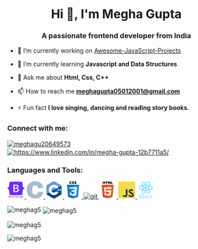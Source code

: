 <h1 align="center">Hi 👋, I'm Megha Gupta</h1>
<h3 align="center">A passionate frontend developer from India</h3>

- 🔭 I’m currently working on [Awesome-JavaScript-Projects](https://github.com/Meghag5/Awesome-JavaScript-Projects)

- 🌱 I’m currently learning **Javascript and Data Structures**

- 💬 Ask me about **Html, Css, C++**

- 📫 How to reach me **meghagupta05012001@gmail.com**

- ⚡ Fun fact **I love singing, dancing and reading story books.**

<h3 align="left">Connect with me:</h3>
<p align="left">
<a href="https://twitter.com/meghagu20649573" target="blank"><img align="center" src="https://cdn.jsdelivr.net/npm/simple-icons@3.0.1/icons/twitter.svg" alt="meghagu20649573" height="30" width="40" /></a>
<a href="https://linkedin.com/in/https://www.linkedin.com/in/megha-gupta-12b7711a5/" target="blank"><img align="center" src="https://cdn.jsdelivr.net/npm/simple-icons@3.0.1/icons/linkedin.svg" alt="https://www.linkedin.com/in/megha-gupta-12b7711a5/" height="30" width="40" /></a>
</p>

<h3 align="left">Languages and Tools:</h3>
<p align="left"> <a href="https://getbootstrap.com" target="_blank"> <img src="https://raw.githubusercontent.com/devicons/devicon/master/icons/bootstrap/bootstrap-plain-wordmark.svg" alt="bootstrap" width="40" height="40"/> </a> <a href="https://www.cprogramming.com/" target="_blank"> <img src="https://raw.githubusercontent.com/devicons/devicon/master/icons/c/c-original.svg" alt="c" width="40" height="40"/> </a> <a href="https://www.w3schools.com/cpp/" target="_blank"> <img src="https://raw.githubusercontent.com/devicons/devicon/master/icons/cplusplus/cplusplus-original.svg" alt="cplusplus" width="40" height="40"/> </a> <a href="https://www.w3schools.com/css/" target="_blank"> <img src="https://raw.githubusercontent.com/devicons/devicon/master/icons/css3/css3-original-wordmark.svg" alt="css3" width="40" height="40"/> </a> <a href="https://git-scm.com/" target="_blank"> <img src="https://www.vectorlogo.zone/logos/git-scm/git-scm-icon.svg" alt="git" width="40" height="40"/> </a> <a href="https://www.w3.org/html/" target="_blank"> <img src="https://raw.githubusercontent.com/devicons/devicon/master/icons/html5/html5-original-wordmark.svg" alt="html5" width="40" height="40"/> </a> <a href="https://developer.mozilla.org/en-US/docs/Web/JavaScript" target="_blank"> <img src="https://raw.githubusercontent.com/devicons/devicon/master/icons/javascript/javascript-original.svg" alt="javascript" width="40" height="40"/> </a> <a href="https://reactjs.org/" target="_blank"> <img src="https://raw.githubusercontent.com/devicons/devicon/master/icons/react/react-original-wordmark.svg" alt="react" width="40" height="40"/> </a> </p>

<p><img align="left" src="https://github-readme-stats.vercel.app/api/top-langs?username=meghag5&show_icons=true&locale=en&layout=compact" alt="meghag5" /></p>

<p>&nbsp;<img align="center" src="https://github-readme-stats.vercel.app/api?username=meghag5&show_icons=true&locale=en" alt="meghag5" /></p>

<p><img align="center" src="https://github-readme-streak-stats.herokuapp.com/?user=meghag5&" alt="meghag5" /></p>

<p align="left"> <img src="https://komarev.com/ghpvc/?username=meghag5&label=Profile%20views&color=0e75b6&style=flat" alt="meghag5" /> </p>



